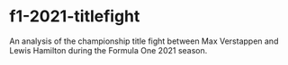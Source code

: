 # f1-2021-titlefight

An analysis of the championship title fight between Max Verstappen and Lewis Hamilton during the Formula One 2021 season.
